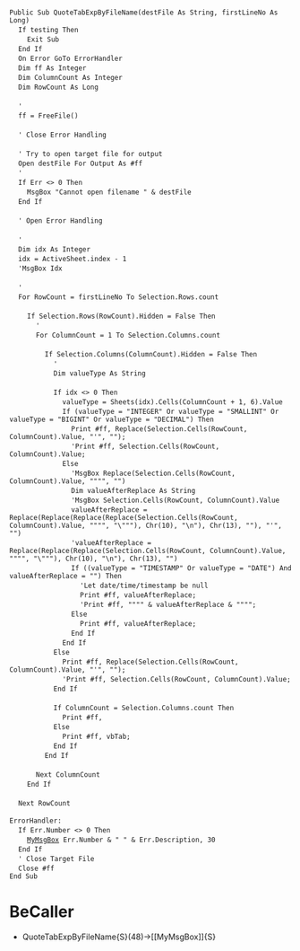 &nbsp;  &nbsp;  &nbsp;  &nbsp;  
`Public Sub QuoteTabExpByFileName(destFile As String, firstLineNo As Long)`  
&nbsp;&nbsp;&nbsp;&nbsp;`If testing Then`  
&nbsp;&nbsp;&nbsp;&nbsp;&nbsp;&nbsp;&nbsp;&nbsp;`Exit Sub`  
&nbsp;&nbsp;&nbsp;&nbsp;`End If`  
&nbsp;&nbsp;&nbsp;&nbsp;`On Error GoTo ErrorHandler`  
&nbsp;&nbsp;&nbsp;&nbsp;`Dim ff As Integer`  
&nbsp;&nbsp;&nbsp;&nbsp;`Dim ColumnCount As Integer`  
&nbsp;&nbsp;&nbsp;&nbsp;`Dim RowCount As Long`  
&nbsp;  &nbsp;  &nbsp;  &nbsp;  
&nbsp;&nbsp;&nbsp;&nbsp;`'`  
&nbsp;&nbsp;&nbsp;&nbsp;`ff = FreeFile()`  
&nbsp;  &nbsp;  &nbsp;  &nbsp;  
&nbsp;&nbsp;&nbsp;&nbsp;`' Close Error Handling`  
&nbsp;  &nbsp;  &nbsp;  &nbsp;  
&nbsp;&nbsp;&nbsp;&nbsp;`' Try to open target file for output`  
&nbsp;&nbsp;&nbsp;&nbsp;`Open destFile For Output As #ff`  
&nbsp;&nbsp;&nbsp;&nbsp;`'`  
&nbsp;&nbsp;&nbsp;&nbsp;`If Err <> 0 Then`  
&nbsp;&nbsp;&nbsp;&nbsp;&nbsp;&nbsp;&nbsp;&nbsp;`MsgBox "Cannot open filename " & destFile`  
&nbsp;&nbsp;&nbsp;&nbsp;`End If`  
&nbsp;  &nbsp;  &nbsp;  &nbsp;  
&nbsp;&nbsp;&nbsp;&nbsp;`' Open Error Handling`  
&nbsp;  &nbsp;  &nbsp;  &nbsp;  
&nbsp;&nbsp;&nbsp;&nbsp;`'`  
&nbsp;&nbsp;&nbsp;&nbsp;`Dim idx As Integer`  
&nbsp;&nbsp;&nbsp;&nbsp;`idx = ActiveSheet.index - 1`  
&nbsp;&nbsp;&nbsp;&nbsp;`'MsgBox Idx`  
&nbsp;  &nbsp;  &nbsp;  &nbsp;  
&nbsp;&nbsp;&nbsp;&nbsp;`'`  
&nbsp;&nbsp;&nbsp;&nbsp;`For RowCount = firstLineNo To Selection.Rows.count`  
&nbsp;  &nbsp;  &nbsp;  &nbsp;  
&nbsp;&nbsp;&nbsp;&nbsp;&nbsp;&nbsp;&nbsp;&nbsp;`If Selection.Rows(RowCount).Hidden = False Then`  
&nbsp;&nbsp;&nbsp;&nbsp;&nbsp;&nbsp;&nbsp;&nbsp;&nbsp;&nbsp;&nbsp;&nbsp;`'`  
&nbsp;&nbsp;&nbsp;&nbsp;&nbsp;&nbsp;&nbsp;&nbsp;&nbsp;&nbsp;&nbsp;&nbsp;`For ColumnCount = 1 To Selection.Columns.count`  
&nbsp;  &nbsp;  &nbsp;  &nbsp;  
&nbsp;&nbsp;&nbsp;&nbsp;&nbsp;&nbsp;&nbsp;&nbsp;&nbsp;&nbsp;&nbsp;&nbsp;&nbsp;&nbsp;&nbsp;&nbsp;`If Selection.Columns(ColumnCount).Hidden = False Then`  
&nbsp;&nbsp;&nbsp;&nbsp;&nbsp;&nbsp;&nbsp;&nbsp;&nbsp;&nbsp;&nbsp;&nbsp;&nbsp;&nbsp;&nbsp;&nbsp;&nbsp;&nbsp;&nbsp;&nbsp;`'`  
&nbsp;&nbsp;&nbsp;&nbsp;&nbsp;&nbsp;&nbsp;&nbsp;&nbsp;&nbsp;&nbsp;&nbsp;&nbsp;&nbsp;&nbsp;&nbsp;&nbsp;&nbsp;&nbsp;&nbsp;`Dim valueType As String`  
&nbsp;  &nbsp;  &nbsp;  &nbsp;  
&nbsp;&nbsp;&nbsp;&nbsp;&nbsp;&nbsp;&nbsp;&nbsp;&nbsp;&nbsp;&nbsp;&nbsp;&nbsp;&nbsp;&nbsp;&nbsp;&nbsp;&nbsp;&nbsp;&nbsp;`If idx <> 0 Then`  
&nbsp;&nbsp;&nbsp;&nbsp;&nbsp;&nbsp;&nbsp;&nbsp;&nbsp;&nbsp;&nbsp;&nbsp;&nbsp;&nbsp;&nbsp;&nbsp;&nbsp;&nbsp;&nbsp;&nbsp;&nbsp;&nbsp;&nbsp;&nbsp;`valueType = Sheets(idx).Cells(ColumnCount + 1, 6).Value`  
&nbsp;&nbsp;&nbsp;&nbsp;&nbsp;&nbsp;&nbsp;&nbsp;&nbsp;&nbsp;&nbsp;&nbsp;&nbsp;&nbsp;&nbsp;&nbsp;&nbsp;&nbsp;&nbsp;&nbsp;&nbsp;&nbsp;&nbsp;&nbsp;`If (valueType = "INTEGER" Or valueType = "SMALLINT" Or valueType = "BIGINT" Or valueType = "DECIMAL") Then`  
&nbsp;&nbsp;&nbsp;&nbsp;&nbsp;&nbsp;&nbsp;&nbsp;&nbsp;&nbsp;&nbsp;&nbsp;&nbsp;&nbsp;&nbsp;&nbsp;&nbsp;&nbsp;&nbsp;&nbsp;&nbsp;&nbsp;&nbsp;&nbsp;&nbsp;&nbsp;&nbsp;&nbsp;`Print #ff, Replace(Selection.Cells(RowCount, ColumnCount).Value, "'", "");`  
&nbsp;&nbsp;&nbsp;&nbsp;&nbsp;&nbsp;&nbsp;&nbsp;&nbsp;&nbsp;&nbsp;&nbsp;&nbsp;&nbsp;&nbsp;&nbsp;&nbsp;&nbsp;&nbsp;&nbsp;&nbsp;&nbsp;&nbsp;&nbsp;&nbsp;&nbsp;&nbsp;&nbsp;`'Print #ff, Selection.Cells(RowCount, ColumnCount).Value;`  
&nbsp;&nbsp;&nbsp;&nbsp;&nbsp;&nbsp;&nbsp;&nbsp;&nbsp;&nbsp;&nbsp;&nbsp;&nbsp;&nbsp;&nbsp;&nbsp;&nbsp;&nbsp;&nbsp;&nbsp;&nbsp;&nbsp;&nbsp;&nbsp;`Else`  
&nbsp;&nbsp;&nbsp;&nbsp;&nbsp;&nbsp;&nbsp;&nbsp;&nbsp;&nbsp;&nbsp;&nbsp;&nbsp;&nbsp;&nbsp;&nbsp;&nbsp;&nbsp;&nbsp;&nbsp;&nbsp;&nbsp;&nbsp;&nbsp;&nbsp;&nbsp;&nbsp;&nbsp;`'MsgBox Replace(Selection.Cells(RowCount, ColumnCount).Value, """", "")`  
&nbsp;&nbsp;&nbsp;&nbsp;&nbsp;&nbsp;&nbsp;&nbsp;&nbsp;&nbsp;&nbsp;&nbsp;&nbsp;&nbsp;&nbsp;&nbsp;&nbsp;&nbsp;&nbsp;&nbsp;&nbsp;&nbsp;&nbsp;&nbsp;&nbsp;&nbsp;&nbsp;&nbsp;`Dim valueAfterReplace As String`  
&nbsp;&nbsp;&nbsp;&nbsp;&nbsp;&nbsp;&nbsp;&nbsp;&nbsp;&nbsp;&nbsp;&nbsp;&nbsp;&nbsp;&nbsp;&nbsp;&nbsp;&nbsp;&nbsp;&nbsp;&nbsp;&nbsp;&nbsp;&nbsp;&nbsp;&nbsp;&nbsp;&nbsp;`'MsgBox Selection.Cells(RowCount, ColumnCount).Value`  
&nbsp;&nbsp;&nbsp;&nbsp;&nbsp;&nbsp;&nbsp;&nbsp;&nbsp;&nbsp;&nbsp;&nbsp;&nbsp;&nbsp;&nbsp;&nbsp;&nbsp;&nbsp;&nbsp;&nbsp;&nbsp;&nbsp;&nbsp;&nbsp;&nbsp;&nbsp;&nbsp;&nbsp;`valueAfterReplace = Replace(Replace(Replace(Replace(Selection.Cells(RowCount, ColumnCount).Value, """", "\"""), Chr(10), "\n"), Chr(13), ""), "'", "")`  
&nbsp;&nbsp;&nbsp;&nbsp;&nbsp;&nbsp;&nbsp;&nbsp;&nbsp;&nbsp;&nbsp;&nbsp;&nbsp;&nbsp;&nbsp;&nbsp;&nbsp;&nbsp;&nbsp;&nbsp;&nbsp;&nbsp;&nbsp;&nbsp;&nbsp;&nbsp;&nbsp;&nbsp;`'valueAfterReplace = Replace(Replace(Replace(Selection.Cells(RowCount, ColumnCount).Value, """", "\"""), Chr(10), "\n"), Chr(13), "")`  
&nbsp;&nbsp;&nbsp;&nbsp;&nbsp;&nbsp;&nbsp;&nbsp;&nbsp;&nbsp;&nbsp;&nbsp;&nbsp;&nbsp;&nbsp;&nbsp;&nbsp;&nbsp;&nbsp;&nbsp;&nbsp;&nbsp;&nbsp;&nbsp;&nbsp;&nbsp;&nbsp;&nbsp;`If ((valueType = "TIMESTAMP" Or valueType = "DATE") And valueAfterReplace = "") Then`  
&nbsp;&nbsp;&nbsp;&nbsp;&nbsp;&nbsp;&nbsp;&nbsp;&nbsp;&nbsp;&nbsp;&nbsp;&nbsp;&nbsp;&nbsp;&nbsp;&nbsp;&nbsp;&nbsp;&nbsp;&nbsp;&nbsp;&nbsp;&nbsp;&nbsp;&nbsp;&nbsp;&nbsp;&nbsp;&nbsp;&nbsp;&nbsp;`'Let date/time/timestamp be null`  
&nbsp;&nbsp;&nbsp;&nbsp;&nbsp;&nbsp;&nbsp;&nbsp;&nbsp;&nbsp;&nbsp;&nbsp;&nbsp;&nbsp;&nbsp;&nbsp;&nbsp;&nbsp;&nbsp;&nbsp;&nbsp;&nbsp;&nbsp;&nbsp;&nbsp;&nbsp;&nbsp;&nbsp;&nbsp;&nbsp;&nbsp;&nbsp;`Print #ff, valueAfterReplace;`  
&nbsp;&nbsp;&nbsp;&nbsp;&nbsp;&nbsp;&nbsp;&nbsp;&nbsp;&nbsp;&nbsp;&nbsp;&nbsp;&nbsp;&nbsp;&nbsp;&nbsp;&nbsp;&nbsp;&nbsp;&nbsp;&nbsp;&nbsp;&nbsp;&nbsp;&nbsp;&nbsp;&nbsp;&nbsp;&nbsp;&nbsp;&nbsp;`'Print #ff, """" & valueAfterReplace & """";`  
&nbsp;&nbsp;&nbsp;&nbsp;&nbsp;&nbsp;&nbsp;&nbsp;&nbsp;&nbsp;&nbsp;&nbsp;&nbsp;&nbsp;&nbsp;&nbsp;&nbsp;&nbsp;&nbsp;&nbsp;&nbsp;&nbsp;&nbsp;&nbsp;&nbsp;&nbsp;&nbsp;&nbsp;`Else`  
&nbsp;&nbsp;&nbsp;&nbsp;&nbsp;&nbsp;&nbsp;&nbsp;&nbsp;&nbsp;&nbsp;&nbsp;&nbsp;&nbsp;&nbsp;&nbsp;&nbsp;&nbsp;&nbsp;&nbsp;&nbsp;&nbsp;&nbsp;&nbsp;&nbsp;&nbsp;&nbsp;&nbsp;&nbsp;&nbsp;&nbsp;&nbsp;`Print #ff, valueAfterReplace;`  
&nbsp;&nbsp;&nbsp;&nbsp;&nbsp;&nbsp;&nbsp;&nbsp;&nbsp;&nbsp;&nbsp;&nbsp;&nbsp;&nbsp;&nbsp;&nbsp;&nbsp;&nbsp;&nbsp;&nbsp;&nbsp;&nbsp;&nbsp;&nbsp;&nbsp;&nbsp;&nbsp;&nbsp;`End If`  
&nbsp;&nbsp;&nbsp;&nbsp;&nbsp;&nbsp;&nbsp;&nbsp;&nbsp;&nbsp;&nbsp;&nbsp;&nbsp;&nbsp;&nbsp;&nbsp;&nbsp;&nbsp;&nbsp;&nbsp;&nbsp;&nbsp;&nbsp;&nbsp;`End If`  
&nbsp;&nbsp;&nbsp;&nbsp;&nbsp;&nbsp;&nbsp;&nbsp;&nbsp;&nbsp;&nbsp;&nbsp;&nbsp;&nbsp;&nbsp;&nbsp;&nbsp;&nbsp;&nbsp;&nbsp;`Else`  
&nbsp;&nbsp;&nbsp;&nbsp;&nbsp;&nbsp;&nbsp;&nbsp;&nbsp;&nbsp;&nbsp;&nbsp;&nbsp;&nbsp;&nbsp;&nbsp;&nbsp;&nbsp;&nbsp;&nbsp;&nbsp;&nbsp;&nbsp;&nbsp;`Print #ff, Replace(Selection.Cells(RowCount, ColumnCount).Value, "'", "");`  
&nbsp;&nbsp;&nbsp;&nbsp;&nbsp;&nbsp;&nbsp;&nbsp;&nbsp;&nbsp;&nbsp;&nbsp;&nbsp;&nbsp;&nbsp;&nbsp;&nbsp;&nbsp;&nbsp;&nbsp;&nbsp;&nbsp;&nbsp;&nbsp;`'Print #ff, Selection.Cells(RowCount, ColumnCount).Value;`  
&nbsp;&nbsp;&nbsp;&nbsp;&nbsp;&nbsp;&nbsp;&nbsp;&nbsp;&nbsp;&nbsp;&nbsp;&nbsp;&nbsp;&nbsp;&nbsp;&nbsp;&nbsp;&nbsp;&nbsp;`End If`  
&nbsp;  &nbsp;  &nbsp;  &nbsp;  
&nbsp;&nbsp;&nbsp;&nbsp;&nbsp;&nbsp;&nbsp;&nbsp;&nbsp;&nbsp;&nbsp;&nbsp;&nbsp;&nbsp;&nbsp;&nbsp;&nbsp;&nbsp;&nbsp;&nbsp;`If ColumnCount = Selection.Columns.count Then`  
&nbsp;&nbsp;&nbsp;&nbsp;&nbsp;&nbsp;&nbsp;&nbsp;&nbsp;&nbsp;&nbsp;&nbsp;&nbsp;&nbsp;&nbsp;&nbsp;&nbsp;&nbsp;&nbsp;&nbsp;&nbsp;&nbsp;&nbsp;&nbsp;`Print #ff,`  
&nbsp;&nbsp;&nbsp;&nbsp;&nbsp;&nbsp;&nbsp;&nbsp;&nbsp;&nbsp;&nbsp;&nbsp;&nbsp;&nbsp;&nbsp;&nbsp;&nbsp;&nbsp;&nbsp;&nbsp;`Else`  
&nbsp;&nbsp;&nbsp;&nbsp;&nbsp;&nbsp;&nbsp;&nbsp;&nbsp;&nbsp;&nbsp;&nbsp;&nbsp;&nbsp;&nbsp;&nbsp;&nbsp;&nbsp;&nbsp;&nbsp;&nbsp;&nbsp;&nbsp;&nbsp;`Print #ff, vbTab;`  
&nbsp;&nbsp;&nbsp;&nbsp;&nbsp;&nbsp;&nbsp;&nbsp;&nbsp;&nbsp;&nbsp;&nbsp;&nbsp;&nbsp;&nbsp;&nbsp;&nbsp;&nbsp;&nbsp;&nbsp;`End If`  
&nbsp;&nbsp;&nbsp;&nbsp;&nbsp;&nbsp;&nbsp;&nbsp;&nbsp;&nbsp;&nbsp;&nbsp;&nbsp;&nbsp;&nbsp;&nbsp;`End If`  
&nbsp;  &nbsp;  &nbsp;  &nbsp;  
&nbsp;&nbsp;&nbsp;&nbsp;&nbsp;&nbsp;&nbsp;&nbsp;&nbsp;&nbsp;&nbsp;&nbsp;`Next ColumnCount`  
&nbsp;&nbsp;&nbsp;&nbsp;&nbsp;&nbsp;&nbsp;&nbsp;`End If`  
&nbsp;  &nbsp;  &nbsp;  &nbsp;  
&nbsp;&nbsp;&nbsp;&nbsp;`Next RowCount`  
&nbsp;  &nbsp;  &nbsp;  &nbsp;  
`ErrorHandler:`  
&nbsp;&nbsp;&nbsp;&nbsp;`If Err.Number <> 0 Then`  
&nbsp;&nbsp;&nbsp;&nbsp;&nbsp;&nbsp;&nbsp;&nbsp;[`MyMsgBox`](MyMsgBox)` Err.Number & " " & Err.Description, 30`  
&nbsp;&nbsp;&nbsp;&nbsp;`End If`  
&nbsp;&nbsp;&nbsp;&nbsp;`' Close Target File`  
&nbsp;&nbsp;&nbsp;&nbsp;`Close #ff`  
`End Sub`  


# BeCaller
- QuoteTabExpByFileName{S}(48)->[[MyMsgBox]]{S}

